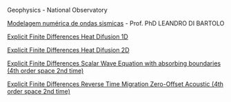 Geophysics - National Observatory

[Modelagem numérica de ondas sismicas](http://www.on.br/dppg/geofisica/ementa/MODELAGEM_NUMERICA_DE_ONDAS_SISMICAS_rev.pdf) - Prof. PhD LEANDRO DI BARTOLO 

[Explicit Finite Differences Heat Difusion 1D](http://nbviewer.jupyter.org/github/eusoubrasileiro/master/blob/master/Heat%20Diffusion%201D.ipynb)

[Explicit Finite Differences Heat Difusion 2D](http://nbviewer.jupyter.org/github/eusoubrasileiro/master/blob/master/Heat%20Diffusion%202D.ipynb)

[Explicit Finite Differences Scalar Wave Equation with absorbing boundaries (4th order space 2nd time)](http://nbviewer.jupyter.org/github/eusoubrasileiro/master/blob/master/Explicit%20Scalar%20Wave%202D.ipynb)

[Explicit Finite Differences Reverse Time Migration Zero-Offset Acoustic (4th order space 2nd time)](http://nbviewer.jupyter.org/github/eusoubrasileiro/master/blob/master/RTM%20Zero%20Offset.ipynb)
